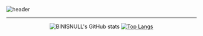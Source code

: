 ![header](https://capsule-render.vercel.app/api?type=waving&color=auto&height=280&section=header&text=BINISNULL&fontSize=90&animation=fadeIn&fontAlignY=38&desc=GITHUB%20Profile&descAlignY=51&descAlign=62)
***
<div align=center>

![BINISNULL's GitHub stats](https://github-readme-stats.vercel.app/api?username=BINISNULL&theme=onedark&show_icons=true)
[![Top Langs](https://github-readme-stats.vercel.app/api/top-langs/?username=binisnull&layout=compact&theme=onedark)](https://github.com/binisnull/binisnull)

</div>
